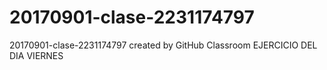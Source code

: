 # 20170901-clase-2231174797
20170901-clase-2231174797 created by GitHub Classroom
EJERCICIO DEL DIA VIERNES
